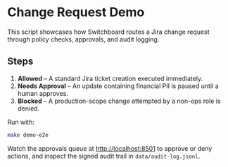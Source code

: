 # Change Request Demo

This script showcases how Switchboard routes a Jira change request through policy checks, approvals, and audit logging.

## Steps

1. **Allowed** – A standard Jira ticket creation executed immediately.
2. **Needs Approval** – An update containing financial PII is paused until a human approves.
3. **Blocked** – A production-scope change attempted by a non-ops role is denied.

Run with:

```bash
make demo-e2e
```

Watch the approvals queue at [http://localhost:8501](http://localhost:8501) to approve or deny actions, and inspect the signed audit trail in `data/audit-log.jsonl`.
